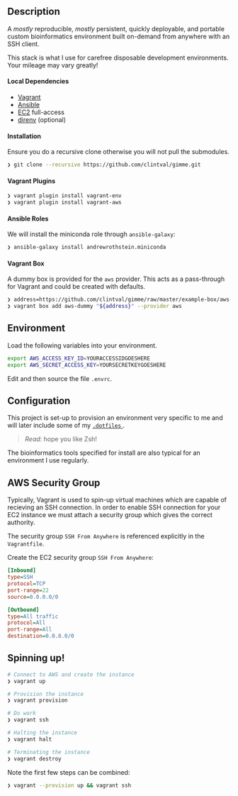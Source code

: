 ## Description

A _mostly_ reproducible, _mostly_ persistent, quickly deployable, and portable custom bioinformatics environment built on-demand from anywhere with an SSH client.

This stack is what I use for carefree disposable development environments. Your mileage may vary greatly!

#### Local Dependencies

- [Vagrant](https://www.vagrantup.com/)
- [Ansible](https://www.ansible.com/)
- [EC2](https://aws.amazon.com/ec2/) full-access
- [direnv](https://direnv.net/) (optional)

#### Installation

Ensure you do a recursive clone otherwise you will not pull the submodules.

```bash
❯ git clone --recursive https://github.com/clintval/gimme.git
```

#### Vagrant Plugins

```bash
❯ vagrant plugin install vagrant-env
❯ vagrant plugin install vagrant-aws
```

#### Ansible Roles

We will install the miniconda role through `ansible-galaxy`:

```bash
❯ ansible-galaxy install andrewrothstein.miniconda
```

#### Vagrant Box

A dummy box is provided for the `aws` provider. This acts as a pass-through for Vagrant and could be created with defaults.

```bash
❯ address=https://github.com/clintval/gimme/raw/master/example-box/aws-dummy.box
❯ vagrant box add aws-dummy "${address}" --provider aws
```

## Environment

Load the following variables into your environment.

```bash
export AWS_ACCESS_KEY_ID=YOURACCESSIDGOESHERE
export AWS_SECRET_ACCESS_KEY=YOURSECRETKEYGOESHERE
```

Edit and then source the file `.envrc`.

## Configuration

This project is set-up to provision an environment very specific to me and will later include some of my [`.dotfiles` ](https://github.com/clintval/.dotfiles/tree/7fa67a8bbbffe678d483dd33c3519e9c15a194cd).

> _Read_: hope you like Zsh!

The bioinformatics tools specified for install are also typical for an environment I use regularly.

## AWS Security Group

Typically, Vagrant is used to spin-up virtual machines which are capable of recieving an SSH connection. In order to enable SSH connection for your EC2 instance we must attach a security group which gives the correct authority.

The security group `SSH From Anywhere` is referenced explicitly in the `Vagrantfile`.

Create the EC2 security group `SSH From Anywhere`:

```ini
[Inbound]
type=SSH
protocol=TCP
port-range=22
source=0.0.0.0/0

[Outbound]
type=All traffic
protocol=All
port-range=All
destination=0.0.0.0/0
```

## Spinning up!

```bash
# Connect to AWS and create the instance
❯ vagrant up

# Provision the instance
❯ vagrant provision

# Do work
❯ vagrant ssh

# Halting the instance
❯ vagrant halt

# Terminating the instance
❯ vagrant destroy
```

Note the first few steps can be combined:

```bash
❯ vagrant --provision up && vagrant ssh
```
